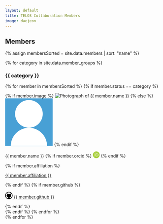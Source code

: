 ```yaml
---
layout: default
title: TELOS Collaboration Members
image: daejeon
---
```


<h2>Members</h2>

{% assign membersSorted = site.data.members | sort: "name" %}

{% for category in site.data.member_groups %}
<h3>{{ category }}</h3>
<div class="member-container">

{% for member in membersSorted %}
{% if member.status == category %}
<div class="collaboration-member">
{% if member.image %}
<img class="collaboration-member-portrait" src="{{ "/assets/img/members/" | append: member.image | append: ".jpg" | relative_url }}" alt="Photograph of {{ member.name }}">
{% else %}
<img class="collaboration-member-portrait" src="/assets/img/person.svg" alt="No portrait available">
{% endif %}
<p class="collaboration-member-name">
  {{ member.name }}
  {% if member.orcid %}
  <a href="https://orcid.org/{{ member.orcid }}"><img src="/assets/img/orcid.svg" width="22px" style="vertical-align: -10%;" alt="ORCID icon"></a>
  {% endif %}
</p>
{% if member.affiliation %}
<p class="collaboration-member-affiliation">
  <a href="{{ member.affiliation-url }}" class="collaboration-member-affiliation-link">{{ member.affiliation }}</a>
</p>
{% endif %}
{% if member.github %}
<p class="collaboration-member-icons">
  <a href="https://github.com/{{ member.github }}" class="github-link">
    <img src="/assets/img/github.svg" width="24px" style="vertical-align: -10%;" alt="GitHub icon"> {{ member.github }}
  </a>
</p>
{% endif %}
</div>
{% endif %}
{% endfor %}
</div>
{% endfor %}
